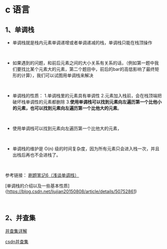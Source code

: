 
# c 语言 

## 1、单调栈

- 单调栈就是栈内元素单调递增或者单调递减的栈，单调栈只能在栈顶操作
<br>

- 如果遇到的问题，和前后元素之间的大小关系有关系的话，（例如第一题中我们要找比某个元素大的元素，第二个题目中，前后的bar的高低影响了最终矩形的计算），我们可以试图用单调栈来解决
<br>

- 单调栈的性质：
1.单调栈里的元素具有单调性
2.元素加入栈前，会在栈顶端把破坏栈单调性的元素都删除
3.**使用单调栈可以找到元素向左遍历第一个比他小的元素，也可以找到元素向左遍历第一个比他大的元素**。
<br>

- 使用单调栈可以找到元素向左遍历第一个比他大的元素，
<br>

- 单调栈的维护是 O(n) 级的时间复杂度，因为所有元素只会进入栈一次，并且出栈后再也不会进栈了。
<br>

参考链接：
[刷题笔记6（浅谈单调栈）](https://zhuanlan.zhihu.com/p/26465701)
<br>

[单调栈的介绍以及一些基本性质]{https://blog.csdn.net/liujian20150808/article/details/50752861)



<br>

## 2、并查集

[并查集详解](https://blog.csdn.net/hanzhen7541/article/details/105118687)
<br>

[csdn并查集](https://blog.csdn.net/qq_41593380/article/details/81146850)





